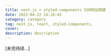 ```yaml
---
title: next.js + styled-components SSR网站搭建
date: 2022-04-22 14:18:43
category: category
tag: next.js, react, styled-components,
cover:
description: description
---
```




[未完待续...]